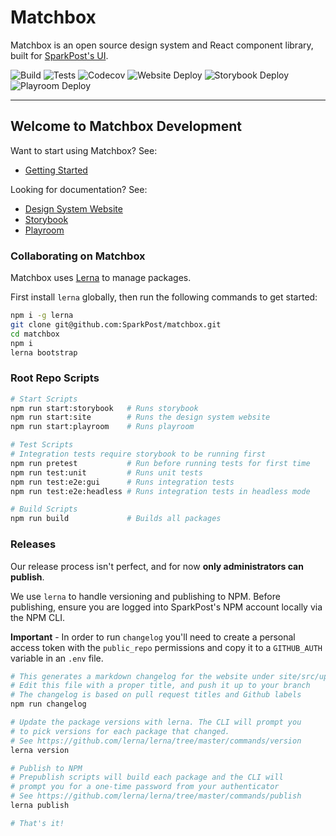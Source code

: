 # Matchbox

Matchbox is an open source design system and React component library, built for
[SparkPost's UI](https://github.com/SparkPost/2web2ui).

![Build](https://img.shields.io/github/workflow/status/SparkPost/matchbox/Build?label=Build&style=flat-square)
![Tests](https://img.shields.io/github/workflow/status/SparkPost/matchbox/Unit%20and%20Cypress%20Tests?label=Tests&style=flat-square)
![Codecov](https://img.shields.io/codecov/c/gh/SparkPost/matchbox?label=Coverage&style=flat-square)
![Website Deploy](https://img.shields.io/netlify/0ce1d44f-e768-4a1a-b7da-0cf637a2b854?label=Website%20Deploy&style=flat-square)
![Storybook Deploy](https://img.shields.io/netlify/d9885b5c-2b54-4d4d-82c0-0e28349d2334?label=Storybook%20Deploy&style=flat-square)
![Playroom Deploy](https://img.shields.io/netlify/f2107970-a943-4662-bc75-81b4bd806e6c?label=Playroom%20Deploy&style=flat-square)

---

## Welcome to Matchbox Development

Want to start using Matchbox? See:

- [Getting Started](https://design.sparkpost.com/components)

Looking for documentation? See:

- [Design System Website](https://design.sparkpost.com)
- [Storybook](https://matchbox-storybook.netlify.app/)
- [Playroom](https://matchbox-playroom.netlify.app/)

### Collaborating on Matchbox

Matchbox uses [Lerna](https://github.com/lerna/lerna) to manage packages.

First install `lerna` globally, then run the following commands to get started:

```bash
npm i -g lerna
git clone git@github.com:SparkPost/matchbox.git
cd matchbox
npm i
lerna bootstrap
```

### Root Repo Scripts

```bash
# Start Scripts
npm run start:storybook   # Runs storybook
npm run start:site        # Runs the design system website
npm run start:playroom    # Runs playroom

# Test Scripts
# Integration tests require storybook to be running first
npm run pretest           # Run before running tests for first time
npm run test:unit         # Runs unit tests
npm run test:e2e:gui      # Runs integration tests
npm run test:e2e:headless # Runs integration tests in headless mode

# Build Scripts
npm run build             # Builds all packages
```

### Releases

Our release process isn't perfect, and for now **only administrators can publish**.

We use `lerna` to handle versioning and publishing to NPM. Before publishing, ensure you are logged
into SparkPost's NPM account locally via the NPM CLI.

**Important** - In order to run `changelog` you'll need to create a personal access token with the
`public_repo` permissions and copy it to a `GITHUB_AUTH` variable in an `.env` file.

```bash
# This generates a markdown changelog for the website under site/src/updates
# Edit this file with a proper title, and push it up to your branch
# The changelog is based on pull request titles and Github labels
npm run changelog

# Update the package versions with lerna. The CLI will prompt you
# to pick versions for each package that changed.
# See https://github.com/lerna/lerna/tree/master/commands/version
lerna version

# Publish to NPM
# Prepublish scripts will build each package and the CLI will
# prompt you for a one-time password from your authenticator
# See https://github.com/lerna/lerna/tree/master/commands/publish
lerna publish

# That's it!
```
